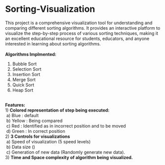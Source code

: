 # Sorting-Visualization
This project is a comprehensive visualization tool for understanding and comparing different sorting algorithms. It provides an interactive platform to visualize the step-by-step process of various sorting techniques, making it an excellent educational resource for students, educators, and anyone interested in learning about sorting algorithms.
<br><br>
<b>Algorithms Implmented: </b><br>
1) Bubble Sort <br>
2) Selection Sort <br>
3) Insertion Sort <br>
4) Merge Sort <br>
5) Quick Sort <br>
6) Heap Sort <br>
<br>
<b>Features:</b><br>
1) <b>Colored representation of step being executed:<br></b>
  &nbsp;a) Blue : default<br>
  &nbsp;b) Yellow : Being compared<br>
  &nbsp;c) Red : Identified as in incorrect position and to be moved<br>
  &nbsp;d) Green : In correct position<br>
2) <b>3 Controls for visualizations</b><br>
  &nbsp;a) Speed of visualization (5 speed levels)<br>
  &nbsp;b) Data size ()<br>
  &nbsp;c) Generation of new data (Randomly generate new data).<br>
3) <b>Time and Space complexity of algorithm being visualized.</b>
